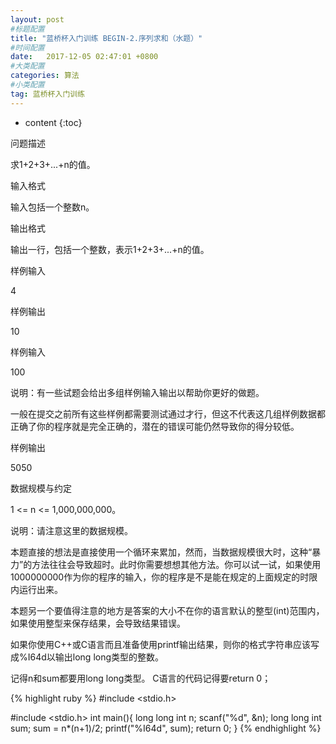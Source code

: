 ```yaml
---
layout: post
#标题配置
title: "蓝桥杯入门训练 BEGIN-2.序列求和（水题）"
#时间配置
date:   2017-12-05 02:47:01 +0800
#大类配置
categories: 算法
#小类配置
tag: 蓝桥杯入门训练
---
```



* content
{:toc}


问题描述    

求1+2+3+...+n的值。      


输入格式    

输入包括一个整数n。      

输出格式    

输出一行，包括一个整数，表示1+2+3+...+n的值。    

样例输入  

4  

样例输出  

10  

样例输入  

100  

说明：有一些试题会给出多组样例输入输出以帮助你更好的做题。  


一般在提交之前所有这些样例都需要测试通过才行，但这不代表这几组样例数据都正确了你的程序就是完全正确的，潜在的错误可能仍然导致你的得分较低。  


样例输出  

5050  

数据规模与约定  

1 <= n <= 1,000,000,000。  

说明：请注意这里的数据规模。  


本题直接的想法是直接使用一个循环来累加，然而，当数据规模很大时，这种“暴力”的方法往往会导致超时。此时你需要想想其他方法。你可以试一试，如果使用1000000000作为你的程序的输入，你的程序是不是能在规定的上面规定的时限内运行出来。  


本题另一个要值得注意的地方是答案的大小不在你的语言默认的整型(int)范围内，如果使用整型来保存结果，会导致结果错误。  


如果你使用C++或C语言而且准备使用printf输出结果，则你的格式字符串应该写成%I64d以输出long long类型的整数。  
  
    
    
  

记得n和sum都要用long long类型。
  C语言的代码记得要return 0；
   
  

    
      
{% highlight ruby %}
#include <stdio.h>
 
#include <stdio.h>
int main(){
	long long int n;
	scanf("%d", &n);
	long long int sum;
	sum = n*(n+1)/2;
	printf("%I64d", sum);
	return 0;
} 
{% endhighlight %}